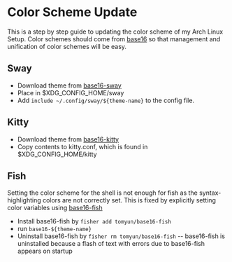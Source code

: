 # Color Scheme Update

This is a step by step guide to updating the color scheme of my Arch Linux Setup.
Color schemes should come from [base16](https://github.com/chriskempson/base16) so that
management and unification of color schemes will be easy.

## Sway

- Download theme from [base16-sway](https://github.com/rkubosz/base16-sway)
- Place in $XDG_CONFIG_HOME/sway
- Add `include ~/.config/sway/${theme-name}` to the config file.

## Kitty

- Download theme from [base16-kitty](https://github.com/kdrag0n/base16-kitty)
- Copy contents to kitty.conf, which is found in $XDG_CONFIG_HOME/kitty

## Fish

Setting the color scheme for the shell is not enough for fish as the syntax-highlighting
colors are not correctly set. This is fixed by explicitly setting color variables using
[base16-fish](https://github.com/tomyun/base16-fish)

- Install base16-fish by `fisher add tomyun/base16-fish`
- run `base16-${theme-name}`
- Uninstall base16-fish by `fisher rm tomyun/base16-fish`
-- base16-fish is uninstalled because a flash of text with errors due to base16-fish
appears on startup
